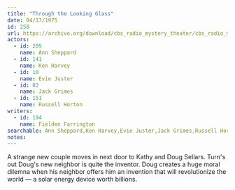 ```yaml
---
title: "Through the Looking Glass"
date: 04/17/1975
id: 258
url: https://archive.org/download/cbs_radio_mystery_theater/cbs_radio_mystery_theater-0251-0300.zip/cbs_radio_mystery_theater-0251-0300%2Fcbsrmt_0258_through_the_looking_glass.mp3
actors:  
  - id: 205
    name: Ann Sheppard  
  - id: 141
    name: Ken Harvey  
  - id: 10
    name: Evie Juster  
  - id: 82
    name: Jack Grimes  
  - id: 151
    name: Russell Horton
writers:  
  - id: 194
    name: Fielden Farrington
searchable: Ann Sheppard,Ken Harvey,Evie Juster,Jack Grimes,Russell Horton Fielden Farrington
notes:  
---
```

A strange new couple moves in next door to Kathy and Doug Sellars. Turn's out Doug's new neighbor is quite the inventor. Doug creates a huge moral dilemna when his neighbor offers him an invention that will revolutionize the world — a solar energy device worth billions.